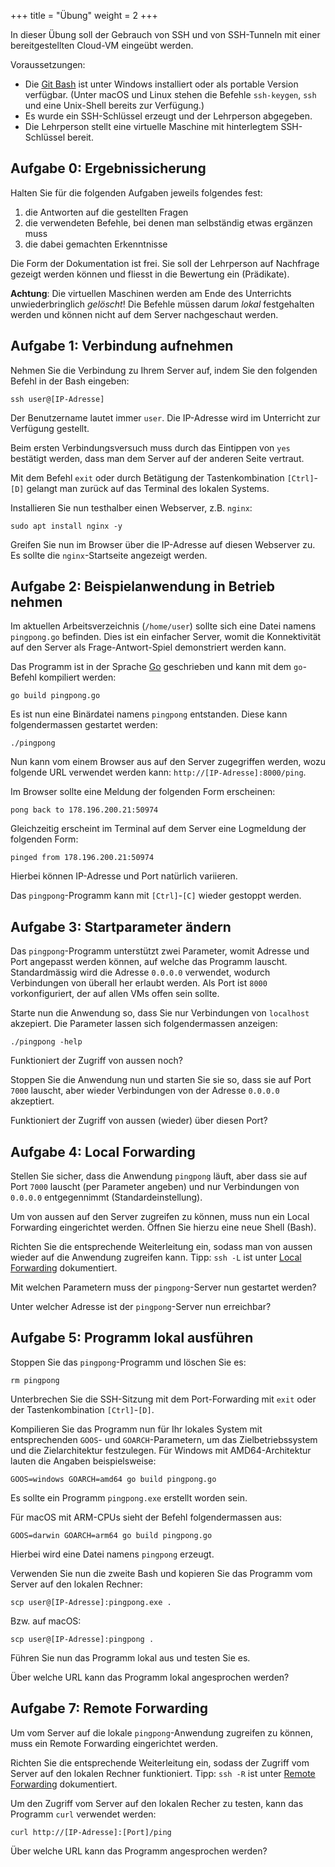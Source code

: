 +++
title = "Übung"
weight = 2
+++

In dieser Übung soll der Gebrauch von SSH und von SSH-Tunneln mit einer
bereitgestellten Cloud-VM eingeübt werden.

Voraussetzungen:

- Die [Git Bash](https://git-scm.com/downloads) ist unter Windows installiert
  oder als portable Version verfügbar. (Unter macOS und Linux stehen die Befehle
  `ssh-keygen`, `ssh` und eine Unix-Shell bereits zur Verfügung.)
- Es wurde ein SSH-Schlüssel erzeugt und der Lehrperson abgegeben.
- Die Lehrperson stellt eine virtuelle Maschine mit hinterlegtem SSH-Schlüssel
  bereit.

## Aufgabe 0: Ergebnissicherung

Halten Sie für die folgenden Aufgaben jeweils folgendes fest:

1. die Antworten auf die gestellten Fragen
2. die verwendeten Befehle, bei denen man selbständig etwas ergänzen muss
3. die dabei gemachten Erkenntnisse

Die Form der Dokumentation ist frei. Sie soll der Lehrperson auf Nachfrage
gezeigt werden können und fliesst in die Bewertung ein (Prädikate).

**Achtung**: Die virtuellen Maschinen werden am Ende des Unterrichts
unwiederbringlich _gelöscht_! Die Befehle müssen darum _lokal_ festgehalten
werden und können nicht auf dem Server nachgeschaut werden.

## Aufgabe 1: Verbindung aufnehmen

Nehmen Sie die Verbindung zu Ihrem Server auf, indem Sie den folgenden Befehl
in der Bash eingeben:

    ssh user@[IP-Adresse]

Der Benutzername lautet immer `user`. Die IP-Adresse wird im Unterricht zur
Verfügung gestellt.

Beim ersten Verbindungsversuch muss durch das Eintippen von `yes` bestätigt
werden, dass man dem Server auf der anderen Seite vertraut.

Mit dem Befehl `exit` oder durch Betätigung der Tastenkombination `[Ctrl]`-`[D]`
gelangt man zurück auf das Terminal des lokalen Systems.

Installieren Sie nun testhalber einen Webserver, z.B. `nginx`:

    sudo apt install nginx -y

Greifen Sie nun im Browser über die IP-Adresse auf diesen Webserver zu. Es
sollte die `nginx`-Startseite angezeigt werden.

## Aufgabe 2: Beispielanwendung in Betrieb nehmen

Im aktuellen Arbeitsverzeichnis (`/home/user`) sollte sich eine Datei namens
`pingpong.go` befinden. Dies ist ein einfacher Server, womit die Konnektivität
auf den Server als Frage-Antwort-Spiel demonstriert werden kann.

Das Programm ist in der Sprache [Go](https://go.dev/) geschrieben und kann mit
dem `go`-Befehl kompiliert werden:

    go build pingpong.go

Es ist nun eine Binärdatei namens `pingpong` entstanden. Diese kann
folgendermassen gestartet werden:

    ./pingpong

Nun kann vom einem Browser aus auf den Server zugegriffen werden, wozu folgende
URL verwendet werden kann: `http://[IP-Adresse]:8000/ping`.

Im Browser sollte eine Meldung der folgenden Form erscheinen:

    pong back to 178.196.200.21:50974

Gleichzeitig erscheint im Terminal auf dem Server eine Logmeldung der folgenden
Form:

    pinged from 178.196.200.21:50974

Hierbei können IP-Adresse und Port natürlich variieren.

Das `pingpong`-Programm kann mit `[Ctrl]`-`[C]` wieder gestoppt werden.

## Aufgabe 3: Startparameter ändern

Das `pingpong`-Programm unterstützt zwei Parameter, womit Adresse und Port
angepasst werden können, auf welche das Programm lauscht. Standardmässig wird
die Adresse `0.0.0.0` verwendet, wodurch Verbindungen von überall her erlaubt
werden. Als Port ist `8000` vorkonfiguriert, der auf allen VMs offen sein
sollte.

Starte nun die Anwendung so, dass Sie nur Verbindungen von `localhost`
akzepiert. Die Parameter lassen sich folgendermassen anzeigen:

    ./pingpong -help

Funktioniert der Zugriff von aussen noch?

Stoppen Sie die Anwendung nun und starten Sie sie so, dass sie auf Port `7000`
lauscht, aber wieder Verbindungen von der Adresse `0.0.0.0` akzeptiert.

Funktioniert der Zugriff von aussen (wieder) über diesen Port?

## Aufgabe 4: Local Forwarding

Stellen Sie sicher, dass die Anwendung `pingpong` läuft, aber dass sie auf Port
`7000` lauscht (per Parameter angeben) und nur Verbindungen von `0.0.0.0`
entgegennimmt (Standardeinstellung).

Um von aussen auf den Server zugreifen zu können, muss nun ein Local Forwarding
eingerichtet werden. Öffnen Sie hierzu eine neue Shell (Bash).

Richten Sie die entsprechende Weiterleitung ein, sodass man von aussen wieder
auf die Anwendung zugreifen kann. Tipp: `ssh -L` ist unter [Local
Forwarding](/ssh/intro/index.html#local-forwarding) dokumentiert.

Mit welchen Parametern muss der `pingpong`-Server nun gestartet werden?

Unter welcher Adresse ist der `pingpong`-Server nun erreichbar?

## Aufgabe 5: Programm lokal ausführen

Stoppen Sie das `pingpong`-Programm und löschen Sie es:

    rm pingpong

Unterbrechen Sie die SSH-Sitzung mit dem Port-Forwarding mit `exit` oder der
Tastenkombination `[Ctrl]`-`[D]`.

Kompilieren Sie das Programm nun für Ihr lokales System mit entsprechenden
`GOOS`- und `GOARCH`-Parametern, um das Zielbetriebssystem und die
Zielarchitektur festzulegen. Für Windows mit AMD64-Architektur lauten die
Angaben beispielsweise:

    GOOS=windows GOARCH=amd64 go build pingpong.go

Es sollte ein Programm `pingpong.exe` erstellt worden sein.

Für macOS mit ARM-CPUs sieht der Befehl folgendermassen aus:

    GOOS=darwin GOARCH=arm64 go build pingpong.go

Hierbei wird eine Datei namens `pingpong` erzeugt.

Verwenden Sie nun die zweite Bash und kopieren Sie das Programm vom Server auf
den lokalen Rechner:

    scp user@[IP-Adresse]:pingpong.exe .

Bzw. auf macOS:

    scp user@[IP-Adresse]:pingpong .

Führen Sie nun das Programm lokal aus und testen Sie es.

Über welche URL kann das Programm lokal angesprochen werden?

## Aufgabe 7: Remote Forwarding

Um vom Server auf die lokale `pingpong`-Anwendung zugreifen zu können, muss ein
Remote Forwarding eingerichtet werden.

Richten Sie die entsprechende Weiterleitung ein, sodass der Zugriff vom Server
auf den lokalen Rechner funktioniert. Tipp: `ssh -R` ist unter [Remote
Forwarding](/ssh/intro/index.html#remote-forwarding) dokumentiert.

Um den Zugriff vom Server auf den lokalen Recher zu testen, kann das Programm
`curl` verwendet werden:

    curl http://[IP-Adresse]:[Port]/ping

Über welche URL kann das Programm angesprochen werden?
